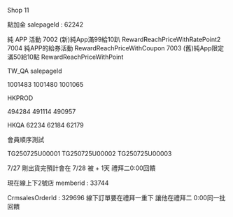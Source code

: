 Shop 11

點加金 salepageId :  62242

純 APP 活動
7002 (新)純App滿99給10趴  RewardReachPriceWithRatePoint2
7004 純APP的給券活動 RewardReachPriceWithCoupon
7003 (舊)純App限定滿50給10點 RewardReachPriceWithPoint




TW_QA salepageId

1001483
1001480
1001065

HKPROD 

494284
491114
490957

HKQA
62234
62184
62179



會員順序測試


TG250725U00001
TG250725U00002
TG250725U00003

7/27 剛出貨完預計會在 7/28 被 + 1天 禮拜二0:00回饋


現在線上下2號店 memberid : 33744

CrmsalesOrderId : 329696
線下訂單要在禮拜一重下 讓他在禮拜二 0:00同一批回饋
